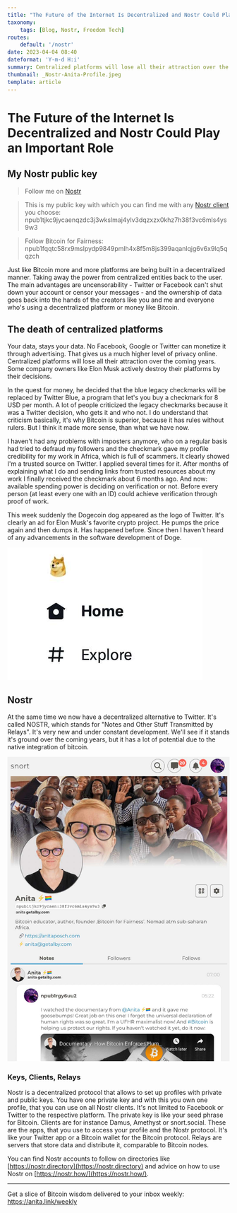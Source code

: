 ```yaml
---
title: "The Future of the Internet Is Decentralized and Nostr Could Play an Important Role"
taxonomy:
    tags: [Blog, Nostr, Freedom Tech]
routes:
    default: '/nostr'
date: 2023-04-04 08:40
dateformat: 'Y-m-d H:i'
summary: Centralized platforms will lose all their attraction over the coming years. There are alternatives now and you can follow me on there too. Here some thoughts and my Nostr public key.
thumbnail: _Nostr-Anita-Profile.jpeg
template: article
---
```



# The Future of the Internet Is Decentralized and  Nostr Could Play an Important Role

## My Nostr public key

> Follow me on [Nostr](https://iris.to/npub1tjkc9jycaenqzdc3j3wkslmaj4ylv3dqzxzx0khz7h38f3vc6mls4ys9w3) 

> This is my public key with which you can find me with any [Nostr client](https://nostr.how/en/clients) you choose: npub1tjkc9jycaenqzdc3j3wkslmaj4ylv3dqzxzx0khz7h38f3vc6mls4ys9w3

> Follow Bitcoin for Fairness: npub1fqqtc58rx9mslpydp9849pmlh4x8f5m8js399aqanlqjg6v6x9lq5qqzch

Just like Bitcoin more and more platforms are being built in a decentralized manner. Taking away the power from centralized entities back to the user. The main advantages are uncensorability - Twitter or Facebook can't shut down your account or censor your messages - and the ownership of data goes back into the hands of the creators like you and me and everyone who's using a decentralized platform or money like Bitcoin.

## The death of centralized platforms

Your data, stays your data. No Facebook, Google or Twitter can monetize it through advertising. That gives us a much higher level of privacy online. Centralized platforms will lose all their attraction over the coming years. Some company owners like Elon Musk actively destroy their platforms by their decisions.

In the quest for money, he decided that the blue legacy checkmarks will be replaced by Twitter Blue, a program that let's you buy a checkmark for 8 USD per month. A lot of people criticized the legacy checkmarks because it was a Twitter decision, who gets it and who not. I do understand that criticism basically, it's why Bitcoin is superior, because it has rules without rulers. But I think it made more sense, than what we have now. 

I haven't had any problems with imposters anymore, who on a regular basis had tried to defraud my followers and the checkmark gave my profile credibility for my work in Africa, which is full of scammers. It clearly showed I'm a trusted source on Twitter. I applied several times for it. After months of explaining what I do and sending links from trusted resources about my work I finally received the checkmark about 6 months ago. And now: available spending power is deciding on verification or not. Before every person (at least every one with an ID) could achieve verification through proof of work. 

This week suddenly the Dogecoin dog appeared as the logo of Twitter. It's clearly an ad for Elon Musk's favorite crypto project. He pumps the price again and then dumps it. Has happened before. Since then I haven't heard of any advancements in the software development of Doge.

![](_Nostr-Twitter-Dogecoin.jpeg)

## Nostr

At the same time we now have a decentralized alternative to Twitter. It's called NOSTR, which stands for "Notes and Other Stuff Transmitted by Relays". It's very new and under constant development. We'll see if it stands it's ground over the coming years, but it has a lot of potential due to the native integration of bitcoin. 

![](_Nostr-Anita-Profile.jpeg)

### Keys, Clients, Relays

Nostr is a decentralized protocol that allows to set up profiles with private and public keys. You have one private key and with this you own one profile, that you can use on all Nostr clients. It's not limited to Facebook or Twitter to the respective platform. The private key is like your seed phrase for Bitcoin. Clients are for instance Damus, Amethyst or snort.social. These are the apps, that you use to access your profile and the Nostr protocol. It's like your Twitter app or a Bitcoin wallet for the Bitcoin protocol. Relays are servers that store data and distribute it, comparable to Bitcoin nodes.

You can find Nostr accounts to follow on directories like [https://nostr.directory](https://nostr.directory) and advice on how to use Nostr on [https://nostr.how/](https://nostr.how/).

---
Get a slice of Bitcoin wisdom delivered to your inbox weekly: https://anita.link/weekly 